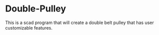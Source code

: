 # Double-Pulley
This is a scad program that will create a double belt pulley that has user customizable features.
